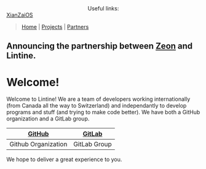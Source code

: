 <section class="page-header">
      <center>Useful links:</center>
      <a href="https://lintine.github.io/XianZaiOS" class="btn">XianZaiOS</a>
</section>

> [Home](https://lintine.github.io/index) | [Projects](https://lintine.github.io/projects) | [Partners](https://lintine.github.io/partners)

## Announcing the partnership between [Zeon](https://zeon.dev/) and Lintine.
# Welcome!
Welcome to Lintine! We are a team of developers working internationally (from Canada all the way to Switzerland) and independantly to develop programs and stuff (and trying to make code better).
We have both a GitHub organization
and a GitLab group.

| [GitHub](https://github.com/Lintine) | [GitLab](https://gitlab.com/Lintine) |
| ------------------------------------ | ------------------------------------ |
| Github Organization                  | GitLab Group                         |


We hope to deliver a great experience to you.
